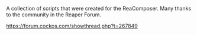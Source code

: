 A collection of scripts that were created for the ReaComposer.
Many thanks to the community in the Reaper Forum.

https://forum.cockos.com/showthread.php?t=267849

